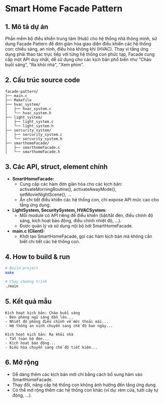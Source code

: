 # Smart Home Facade Pattern

## 1. Mô tả dự án
Phần mềm bộ điều khiển trung tâm (Hub) cho hệ thống nhà thông minh, sử dụng Facade Pattern để đơn giản hóa giao diện điều khiển các hệ thống con: chiếu sáng, an ninh, điều hòa không khí (HVAC). Thay vì tầng ứng dụng phải thao tác trực tiếp với từng hệ thống con phức tạp, Facade cung cấp một API duy nhất, dễ sử dụng cho các kịch bản phổ biến như "Chào buổi sáng", "Ra khỏi nhà", "Xem phim".

## 2. Cấu trúc source code
```
facade-pattern/
├── main.c                  
├── Makefile                
├── hvac_system/            
│   ├── hvac_system.c
│   └── hvac_system.h
├── light_system/           
│   ├── light_system.c
│   └── light_system.h
├── sercurity_system/       
│   ├── sercurity_system.c
│   └── sercurity_system.h
├── smarthomeFacade/      
│   ├── smarthomeFacade.c  
│   └── smarthomeFacade.h  
```

## 3. Các API, struct, element chính
- **SmartHomeFacade:**
  - Cung cấp các hàm đơn giản hóa cho các kịch bản: activateMorningRoutine(), activateAwayMode(), setMovieNightScene(), ...
  - Ẩn chi tiết điều khiển các hệ thống con, chỉ expose API mức cao cho tầng ứng dụng.
- **LightSystem, SecuritySystem, HVACSystem:**
  - Mỗi module có API riêng để điều khiển (bật/tắt đèn, điều chỉnh độ sáng, kích hoạt báo động, điều chỉnh nhiệt độ, ...).
  - Được quản lý và sử dụng nội bộ bởi SmartHomeFacade.
- **main.c (Client):**
  - Khởi tạo SmartHomeFacade, gọi các hàm kịch bản mà không cần biết chi tiết các hệ thống con.

## 4. How to build & run
```bash
# Build project
make

# Chạy chương trình
./main
```

## 5. Kết quả mẫu
```
Kích hoạt kịch bản: Chào buổi sáng
- Đèn phòng ngủ sáng dần lên...
- Nhiệt độ phòng điều chỉnh về mức thoải mái...
- Hệ thống an ninh chuyển sang chế độ ban ngày...

Kích hoạt kịch bản: Ra khỏi nhà
- Tắt toàn bộ đèn...
- Kích hoạt báo động...
- Điều hòa chuyển sang chế độ tiết kiệm...
```

## 6. Mở rộng
- Dễ dàng thêm các kịch bản mới chỉ bằng cách bổ sung hàm vào SmartHomeFacade.
- Thay đổi, nâng cấp hệ thống con không ảnh hưởng đến tầng ứng dụng.
- Có thể mở rộng thêm các hệ thống con khác (ví dụ: rèm cửa, tưới cây tự động, ...).
